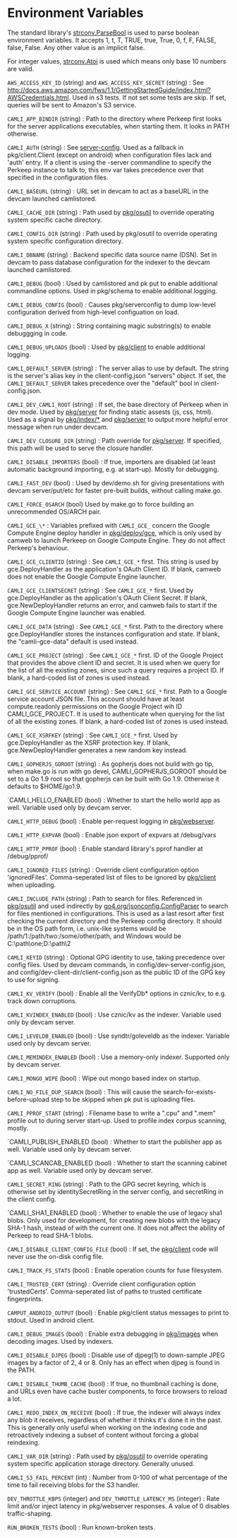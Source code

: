 # Environment Variables

The standard library's [strconv.ParseBool][] is used to parse boolean environment
variables.  It accepts 1, t, T, TRUE, true, True, 0, f, F, FALSE, false,
False. Any other value is an implicit false.

For integer values, [strconv.Atoi][] is used which means only base 10 numbers are
valid.

[strconv.ParseBool]: https://golang.org/pkg/strconv/#ParseBool
[strconv.Atoi]: https://golang.org/pkg/strconv/#Atoi

`AWS_ACCESS_KEY_ID` (string) and `AWS_ACCESS_KEY_SECRET` (string)
: See http://docs.aws.amazon.com/fws/1.1/GettingStartedGuide/index.html?AWSCredentials.html.
  Used in s3 tests.  If not set some tests are skip.  If set, queries will be
  sent to Amazon's S3 service.

`CAMLI_APP_BINDIR` (string)
: Path to the directory where Perkeep first looks for the server applications
  executables, when starting them. It looks in PATH otherwise.

`CAMLI_AUTH` (string)
: See [server-config](server-config.md).
  Used as a fallback in pkg/client.Client (except on android) when
  configuration files lack and 'auth' entry.  If a client is using the -server
  commandline to specify the Perkeep instance to talk to, this env var
  takes precedence over that specified in the configuration files.

`CAMLI_BASEURL` (string)
: URL set in devcam to act as a baseURL in the devcam launched camlistored.

`CAMLI_CACHE_DIR` (string)
: Path used by [pkg/osutil](/pkg/osutil) to override operating system specific
  cache directory.

`CAMLI_CONFIG_DIR` (string)
: Path used by pkg/osutil to override operating system specific configuration
  directory.

`CAMLI_DBNAME` (string)
: Backend specific data source name (DSN).
  Set in devcam to pass database configuration for the indexer to the devcam
  launched camlistored.

`CAMLI_DEBUG` (bool)
: Used by camlistored and pk put to enable additional commandline options.
  Used in pkg/schema to enable additional logging.

`CAMLI_DEBUG_CONFIG` (bool)
: Causes pkg/serverconfig to dump low-level configuration derived from
  high-level configuation on load.

`CAMLI_DEBUG_X` (string)
: String containing magic substring(s) to enable debuggging in code.

`CAMLI_DEBUG_UPLOADS` (bool)
: Used by [pkg/client](/pkg/client) to enable additional logging.

`CAMLI_DEFAULT_SERVER` (string)
: The server alias to use by default. The string is the server's alias key
  in the client-config.json "servers" object. If set, the `CAMLI_DEFAULT_SERVER`
  takes precedence over the "default" bool in client-config.json.

`CAMLI_DEV_CAMLI_ROOT` (string)
: If set, the base directory of Perkeep when in dev mode.
  Used by [pkg/server](/pkg/server) for finding static assests (js, css, html).
  Used as a signal by [pkg/index/\*](/pkg/index) and [pkg/server](/pkg/server)
  to output more helpful error message when run under devcam.

`CAMLI_DEV_CLOSURE_DIR` (string)
: Path override for [pkg/server](/pkg/server). If specified, this path will be
  used to serve the closure handler.

`CAMLI_DISABLE_IMPORTERS` (bool)
: If true, importers are disabled (at least automatic background
  importing, e.g. at start-up). Mostly for debugging.

`CAMLI_FAST_DEV` (bool)
: Used by dev/demo.sh for giving presentations with devcam server/put/etc
  for faster pre-built builds, without calling make.go.

`CAMLI_FORCE_OSARCH` (bool)
  Used by make.go to force building an unrecommended OS/ARCH pair.

`CAMLI_GCE_\*`
: Variables prefixed with `CAMLI_GCE_` concern the Google Compute Engine deploy
  handler in [pkg/deploy/gce](/pkg/deploy/gce), which is only used by camweb to
  launch Perkeep on Google Compute Engine. They do not affect Perkeep's
  behaviour.

`CAMLI_GCE_CLIENTID` (string)
: See `CAMLI_GCE_*` first. This string is used by gce.DeployHandler as the
  application's OAuth Client ID. If blank, camweb does not enable the Google
  Compute Engine launcher.

`CAMLI_GCE_CLIENTSECRET` (string)
: See `CAMLI_GCE_*` first. Used by gce.DeployHandler as the application's OAuth
  Client Secret. If blank, gce.NewDeployHandler returns an error, and camweb
  fails to start if the Google Compute Engine launcher was enabled.

`CAMLI_GCE_DATA` (string)
: See `CAMLI_GCE_*` first. Path to the directory where gce.DeployHandler stores
  the instances configuration and state. If blank, the "camli-gce-data" default
  is used instead.

`CAMLI_GCE_PROJECT` (string)
: See `CAMLI_GCE_*` first. ID of the Google Project that provides the above
  client ID and secret. It is used when we query for the list of all the
  existing zones, since such a query requires a project ID. If blank, a
  hard-coded list of zones is used instead.

`CAMLI_GCE_SERVICE_ACCOUNT` (string)
: See `CAMLI_GCE_*` first. Path to a Google service account JSON file. This
  account should have at least compute.readonly permissions on the Google
  Project wih ID CAMLI_GCE_PROJECT.  It is used to authenticate when querying
  for the list of all the existing zones. If blank, a hard-coded list of zones
  is used instead.

`CAMLI_GCE_XSRFKEY` (string)
: See `CAMLI_GCE_*` first. Used by gce.DeployHandler as the XSRF protection key.
  If blank, gce.NewDeployHandler generates a new random key instead.

`CAMLI_GOPHERJS_GOROOT` (string)
: As gopherjs does not build with go tip, when make.go is run with go devel,
  CAMLI_GOPHERJS_GOROOT should be set to a Go 1.9 root so that gopherjs can be
  built with Go 1.9. Otherwise it defaults to $HOME/go1.9.

`CAMLI_HELLO_ENABLED (bool)
: Whether to start the hello world app as well. Variable used only by devcam server.

`CAMLI_HTTP_DEBUG` (bool)
: Enable per-request logging in [pkg/webserver](/pkg/webserver).

`CAMLI_HTTP_EXPVAR` (bool)
: Enable json export of expvars at /debug/vars

`CAMLI_HTTP_PPROF` (bool)
: Enable standard library's pprof handler at /debug/pprof/

`CAMLI_IGNORED_FILES` (string)
: Override client configuration option 'ignoredFiles'.  Comma-seperated list of
files to be ignored by [pkg/client](/pkg/client) when uploading.

`CAMLI_INCLUDE_PATH` (string)
: Path to search for files.
  Referenced in [pkg/osutil](/pkg/osutil) and used indirectly by
  [go4.org/jsonconfig.ConfigParser](http://go4.org/jsonconfig#ConfigParser) to search for
  files mentioned in configurations.  This is used as a last resort after first
  checking the current directory and the Perkeep config directory. It should
  be in the OS path form, i.e. unix-like systems would be
  /path/1:/path/two:/some/other/path, and Windows would be C:\path\one;D:\path\2

`CAMLI_KEYID` (string)
: Optional GPG identity to use, taking precedence over config files.
  Used by devcam commands, in config/dev-server-config.json, and
  config/dev-client-dir/client-config.json as the public ID of the GPG
  key to use for signing.

`CAMLI_KV_VERIFY` (bool)
: Enable all the VerifyDb\* options in cznic/kv, to e.g. track down
  corruptions.

`CAMLI_KVINDEX_ENABLED` (bool)
:  Use cznic/kv as the indexer. Variable used only by devcam server.

`CAMLI_LEVELDB_ENABLED` (bool)
: Use syndtr/goleveldb as the indexer. Variable used only by devcam server.

`CAMLI_MEMINDEX_ENABLED` (bool)
: Use a memory-only indexer. Supported only by devcam server.

`CAMLI_MONGO_WIPE` (bool)
: Wipe out mongo based index on startup.

`CAMLI_NO_FILE_DUP_SEARCH` (bool)
: This will cause the search-for-exists-before-upload step to be skipped when
  pk put is uploading files.

`CAMLI_PPROF_START` (string)
: Filename base to write a "<base>.cpu" and "<base>.mem" profile out
  to during server start-up.  Used to profile index corpus scanning,
  mostly.

`CAMLI_PUBLISH_ENABLED (bool)
: Whether to start the publisher app as well. Variable used only by devcam server.

`CAMLI_SCANCAB_ENABLED (bool)
: Whether to start the scanning cabinet app as well. Variable used only by devcam server.

`CAMLI_SECRET_RING` (string)
: Path to the GPG secret keyring, which is otherwise set by identitySecretRing
  in the server config, and secretRing in the client config.

`CAMLI_SHA1_ENABLED (bool)
: Whether to enable the use of legacy sha1 blobs. Only used for development, for
  creating new blobs with the legacy SHA-1 hash, instead of with the current one.
  It does not affect the ability of Perkeep to read SHA-1 blobs.

`CAMLI_DISABLE_CLIENT_CONFIG_FILE` (bool)
: If set, the [pkg/client](/pkg/client) code will never use the on-disk config
  file.

`CAMLI_TRACK_FS_STATS` (bool)
: Enable operation counts for fuse filesystem.

`CAMLI_TRUSTED_CERT` (string)
: Override client configuration option 'trustedCerts'.
  Comma-seperated list of paths to trusted certificate fingerprints.

`CAMPUT_ANDROID_OUTPUT` (bool)
: Enable pkg/client status messages to print to stdout. Used in android client.

`CAMLI_DEBUG_IMAGES` (bool)
: Enable extra debugging in [pkg/images](/pkg/images) when decoding images.
  Used by indexers.

`CAMLI_DISABLE_DJPEG` (bool)
: Disable use of djpeg(1) to down-sample JPEG images by a factor of 2, 4 or 8.
  Only has an effect when djpeg is found in the PATH.

`CAMLI_DISABLE_THUMB_CACHE` (bool)
: If true, no thumbnail caching is done, and URLs even have cache
  buster components, to force browsers to reload a lot.

`CAMLI_REDO_INDEX_ON_RECEIVE` (bool)
: If true, the indexer will always index any blob it receives, regardless of
  whether it thinks it's done it in the past. This is generally only useful when
  working on the indexing code and retroactively indexing a subset of content
  without forcing a global reindexing.

`CAMLI_VAR_DIR` (string)
: Path used by [pkg/osutil](/pkg/osutil) to override operating system specific
  application storage directory. Generally unused.

`CAMLI_S3_FAIL_PERCENT` (int)
: Number from 0-100 of what percentage of the time to fail receiving blobs
  for the S3 handler.

`DEV_THROTTLE_KBPS` (integer) and `DEV_THROTTLE_LATENCY_MS` (integer)
: Rate limit and/or inject latency in pkg/webserver responses. A value of 0
  disables traffic-shaping.

`RUN_BROKEN_TESTS` (bool)
: Run known-broken tests.
